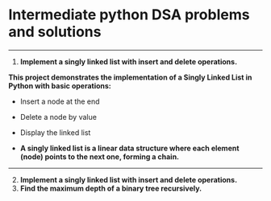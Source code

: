 # Intermediate python DSA problems and solutions
---

1. **Implement a singly linked list with insert and delete operations.**
   
**This project demonstrates the implementation of a Singly Linked List in Python with basic operations:**

- Insert a node at the end

- Delete a node by value

- Display the linked list

- **A singly linked list is a linear data structure where each element (node) points to the next one, forming a chain.**
---
2. **Implement a singly linked list with insert and delete operations.**
3. **Find the maximum depth of a binary tree recursively.**







